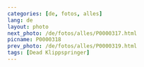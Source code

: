 ```yaml
---
categories: [de, fotos, alles]
lang: de
layout: photo
next_photo: /de/fotos/alles/P0000317.html
picname: P0000318
prev_photo: /de/fotos/alles/P0000319.html
tags: [Dead Klippspringer]
---
```

